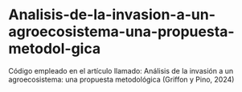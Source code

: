 # Analisis-de-la-invasion-a-un-agroecosistema-una-propuesta-metodol-gica
Código empleado en el artículo llamado: Análisis de la invasión a un agroecosistema: una propuesta metodológica (Griffon y Pino, 2024)
